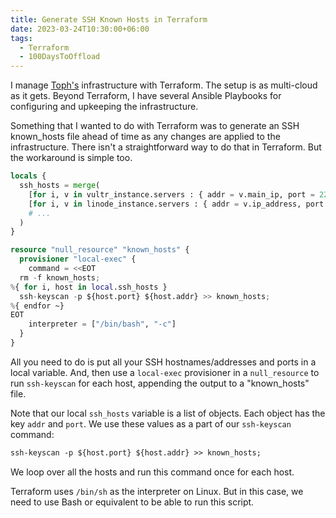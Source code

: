 ```yaml
---
title: Generate SSH Known Hosts in Terraform
date: 2023-03-24T10:30:00+06:00
tags:
  - Terraform
  - 100DaysToOffload
---
```


I manage [Toph's](https://toph.co) infrastructure with Terraform. The setup is as multi-cloud as it gets. Beyond Terraform, I have several Ansible Playbooks for configuring and upkeeping the infrastructure. 

Something that I wanted to do with Terraform was to generate an SSH known_hosts file ahead of time as any changes are applied to the infrastructure. There isn't a straightforward way to do that in Terraform. But the workaround is simple too.

``` tf
locals {
  ssh_hosts = merge(
    [for i, v in vultr_instance.servers : { addr = v.main_ip, port = 22 }],
    [for i, v in linode_instance.servers : { addr = v.ip_address, port = 22 }],
    # ...
  )
}

resource "null_resource" "known_hosts" {
  provisioner "local-exec" {
    command = <<EOT
  rm -f known_hosts;
%{ for i, host in local.ssh_hosts }
  ssh-keyscan -p ${host.port} ${host.addr} >> known_hosts;
%{ endfor ~}
EOT
    interpreter = ["/bin/bash", "-c"]
  }
}
```

All you need to do is put all your SSH hostnames/addresses and ports in a local variable. And, then use a `local-exec` provisioner in a `null_resource` to run `ssh-keyscan` for each host, appending the output to a "known_hosts" file.

Note that our local `ssh_hosts` variable is a list of objects. Each object has the key `addr` and `port`. We use these values as a part of our `ssh-keyscan` command:

``` txt {linenos=false}
ssh-keyscan -p ${host.port} ${host.addr} >> known_hosts;
```

We loop over all the hosts and run this command once for each host.

Terraform uses `/bin/sh` as the interpreter on Linux. But in this case, we need to use Bash or equivalent to be able to run this script.
